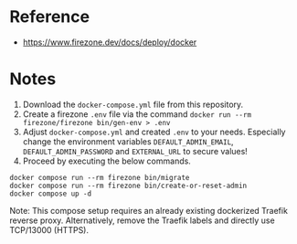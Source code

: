 # Reference

- https://www.firezone.dev/docs/deploy/docker

# Notes

1. Download the `docker-compose.yml` file from this repository.
2. Create a firezone `.env` file via the command `docker run --rm firezone/firezone bin/gen-env > .env`
3. Adjust `docker-compose.yml` and created `.env` to your needs. Especially change the environment variables `DEFAULT_ADMIN_EMAIL`, `DEFAULT_ADMIN_PASSWORD` and `EXTERNAL_URL` to secure values!
4. Proceed by executing the below commands.

````
docker compose run --rm firezone bin/migrate
docker compose run --rm firezone bin/create-or-reset-admin
docker compose up -d
````

Note: This compose setup requires an already existing dockerized Traefik reverse proxy. Alternatively, remove the Traefik labels and directly use TCP/13000 (HTTPS).
